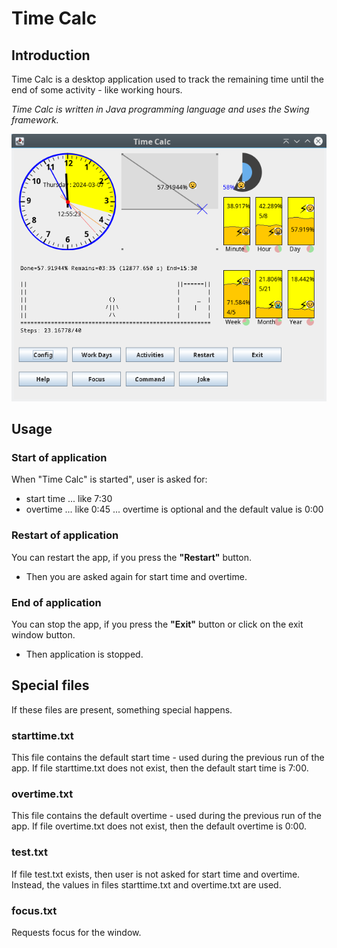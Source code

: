 # Time Calc

## Introduction

Time Calc is a desktop application used to track the remaining time until the end of some activity - like working hours.

_Time Calc is written in Java programming language and uses the Swing framework._

![Tux, the Linux mascot](images/screenshot.png)
## Usage

### Start of application

When "Time Calc" is started", user is asked for:
 - start time ... like 7:30
 - overtime ... like 0:45 ... overtime is optional and the default value is 0:00

### Restart of application

You can restart the app, if you press the **"Restart"** button.
 - Then you are asked again for start time and overtime.

### End of application

You can stop the app, if you press the **"Exit"** button or click on the exit window button.
- Then application is stopped.


## Special files

If these files are present, something special happens.

### starttime.txt

This file contains the default start time - used during the previous run of the app. 
If file starttime.txt does not exist, then the default start time is 7:00.

### overtime.txt

This file contains the default overtime - used during the previous run of the app.
If file overtime.txt does not exist, then the default overtime is 0:00.

### test.txt
If file test.txt exists, then user is not asked for start time and overtime. Instead, the values in files starttime.txt and overtime.txt are used.

### focus.txt
Requests focus for the window.
